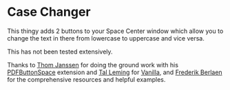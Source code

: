 # Case Changer
This thingy adds 2 buttons to your Space Center window which allow you to change the text in there from lowercase to uppercase and vice versa.

This has not been tested extensively.

Thanks to [Thom Janssen](https://github.com/thomgb) for doing the ground work with his [PDFButtonSpace](https://github.com/thomgb/PDFButtonSpace) extension and [Tal Leming](https://github.com/typesupply) for [Vanilla](https://github.com/typesupply/vanilla), and [Frederik Berlaen](https://github.com/typemytype) for the comprehensive resources and helpful examples.
